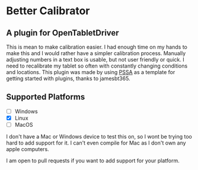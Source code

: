 # Better Calibrator
## A plugin for OpenTabletDriver
This is mean to make calibration easier. I had enough time on my hands to make this and I would rather have a simpler calibration process. Manually adjusting numbers in a text box is usable, but not user friendly or quick. I need to recalibrate my tablet so often with constantly changing conditions and locations. This plugin was made by using [PSSA](https://github.com/jamesbt365/PSSA) as a template for getting started with plugins, thanks to jamesbt365.

## Supported Platforms

- [ ] Windows
- [x] Linux
- [ ] MacOS

I don't have a Mac or Windows device to test this on, so I wont be trying too hard to add support for it. I can't even compile for Mac as I don't own any apple computers.

I am open to pull requests if you want to add support for your platform.
